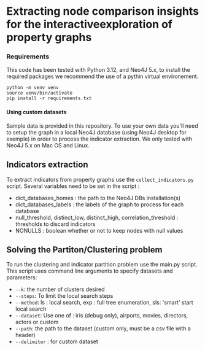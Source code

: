 # Extracting node comparison insights for the interactiveexploration of property graphs

### Requirements
This code has been tested with Python 3.12, and Neo4J 5.x, to install the required packages we recommend the use of a pythin virtual environement.
```
python -m venv venv
source venv/bin/activate
pip install -r requirements.txt
```
#### Using custom datasets
Sample data is provided in this repository. To use your own data you'll need to setup the graph in a local Neo4J database (using Neo4J desktop for exemple) in order to process the indicator extraction. We only tested with Neo4J 5.x on Mac OS and Linux. 
## Indicators extraction

To extract indicators from property graphs use the `collect_indicators.py` script.
Several variables need to be set in the script :
 - dict_databases_homes : the path to the Neo4J DBs installation(s)
 - dict_databases_labels : the labels of the graph to process for each database
 - null_threshold, distinct_low, distinct_high, correlation_threshold : thresholds to discard indicators 
 - NONULLS : boolean whether or not to keep nodes with null values

## Solving the Partiton/Clustering problem

To run the clustering and indicator partition problem use the main.py script. This script uses command line arguments to specify datasets and parameters:
 - `--k`: the number of clusters desired
 - `--steps`: To limit the local search steps
 - `--method`: ls : local search, exp : full tree enumeration, sls: 'smart' start local search
 - `--dataset`: Use one of : iris (debug only), airports, movies, directors, actors or custom
 - `--path`: the path to the dataset (custom only, must be a csv file with a header)
 - `--delimiter` :  for custom dataset


